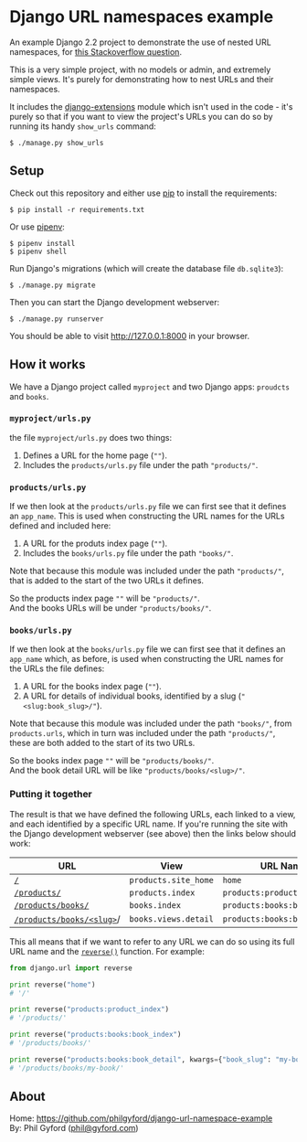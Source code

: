 # Django URL namespaces example

An example Django 2.2 project to demonstrate the use of nested URL namespaces, for
[this Stackoverflow question](https://stackoverflow.com/questions/12683494/defining-nested-namespaces-in-a-urlconf-for-reversing-django-urls-does-anyon/43459322).

This is a very simple project, with no models or admin, and extremely simple
views. It's purely for demonstrating how to nest URLs and their namespaces.

It includes the [django-extensions](https://django-extensions.readthedocs.io/en/latest/) module which isn't used in the code - it's purely so that if you want to view
the project's URLs you can do so by running its handy `show_urls` command:

```shell
$ ./manage.py show_urls
```

## Setup

Check out this repository and either use [pip](https://pip.pypa.io/en/stable/) to install the requirements:

```shell
$ pip install -r requirements.txt
```

Or use [pipenv](https://pipenv.readthedocs.io/en/latest/):

```shell
$ pipenv install
$ pipenv shell
```

Run Django's migrations (which will create the database file `db.sqlite3`):

```shell
$ ./manage.py migrate
```

Then you can start the Django development webserver:

```shell
$ ./manage.py runserver
```

You should be able to visit http://127.0.0.1:8000 in your browser.


## How it works

We have a Django project called `myproject` and two Django apps: `proudcts` and
`books`.

### `myproject/urls.py`

the file `myproject/urls.py` does two things:

1. Defines a URL for the home page (`""`).
2. Includes the `products/urls.py` file under the path `"products/"`.

### `products/urls.py`

If we then look at the `products/urls.py` file we can first see that it defines
an `app_name`. This is used when constructing the URL names for the URLs
defined and included here:

1. A URL for the produts index page (`""`).
2. Includes the `books/urls.py` file under the path `"books/"`.

Note that because this module was included under the path `"products/"`, that is
added to the start of the two URLs it defines.

So the products index page `""` will be `"products/"`.  
And the books URLs will be under `"products/books/"`.

### `books/urls.py`

If we then look at the `books/urls.py` file we can first see that it defines an
`app_name` which, as before, is used when constructing the URL names for the
URLs the file defines:

1. A URL for the books index page (`""`).
2. A URL for details of individual books, identified by a slug (`"<slug:book_slug>/"`).

Note that because this module was included under the path `"books/"`, from
`products.urls`, which in turn was included under the path `"products/"`, these
are both added to the start of its two URLs.

So the books index page `""` will be `"products/books/"`.  
And the book detail URL will be like `"products/books/<slug>/"`.

### Putting it together

The result is that we have defined the following URLs, each linked to a view,
and each identified by a specific URL name. If you're running the site with
the Django development webserver (see above) then the links below should work:

| URL                            | View                 | URL Name                     |
| ------------------------------ | -------------------- | ---------------------------- |
| [`/`][1]                       | `products.site_home` | `home`                       |
| [`/products/`][2]              | `products.index`     | `products:product_index`     |
| [`/products/books/`][3]        | `books.index`        | `products:books:book_index`  |
| [`/products/books/<slug>`][4]/ | `books.views.detail` | `products:books:book_detail` |

[1]: http://127.0.0.1:8000
[2]: http://127.0.0.1:8000/products/
[3]: http://127.0.0.1:8000/products/books/
[4]: http://127.0.0.1:8000/products/books/an-example-book/


This all means that if we want to refer to any URL we can do so using its full
URL name and the [`reverse()`](https://docs.djangoproject.com/en/2.2/ref/urlresolvers/) 
function. For example:

```python
from django.url import reverse

print reverse("home")
# '/'

print reverse("products:product_index")
# '/products/'

print reverse("products:books:book_index")
# '/products/books/'

print reverse("products:books:book_detail", kwargs={"book_slug": "my-book"})
# '/products/books/my-book/'
```


## About

Home: https://github.com/philgyford/django-url-namespace-example  
By: Phil Gyford (phil@gyford.com)

